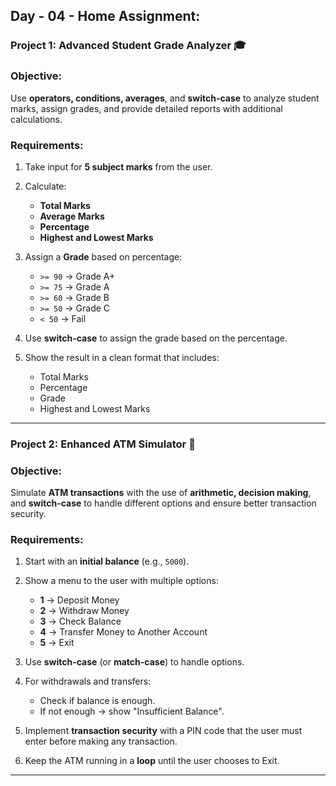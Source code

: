 ## **Day - 04 - Home Assignment:**

### **Project 1: Advanced Student Grade Analyzer** 🎓

### **Objective:**

Use **operators, conditions, averages**, and **switch-case** to analyze student marks, assign grades, and provide detailed reports with additional calculations.

### **Requirements:**

1. Take input for **5 subject marks** from the user.
2. Calculate:

   * **Total Marks**
   * **Average Marks**
   * **Percentage**
   * **Highest and Lowest Marks**
3. Assign a **Grade** based on percentage:

   * `>= 90` → Grade A+
   * `>= 75` → Grade A
   * `>= 60` → Grade B
   * `>= 50` → Grade C
   * `< 50` → Fail
4. Use **switch-case** to assign the grade based on the percentage.
5. Show the result in a clean format that includes:

   * Total Marks
   * Percentage
   * Grade
   * Highest and Lowest Marks


---

### **Project 2: Enhanced ATM Simulator** 🏦

### **Objective:**

Simulate **ATM transactions** with the use of **arithmetic, decision making**, and **switch-case** to handle different options and ensure better transaction security.

### **Requirements:**

1. Start with an **initial balance** (e.g., `5000`).
2. Show a menu to the user with multiple options:

   * **1** → Deposit Money
   * **2** → Withdraw Money
   * **3** → Check Balance
   * **4** → Transfer Money to Another Account
   * **5** → Exit
3. Use **switch-case** (or **match-case**) to handle options.
4. For withdrawals and transfers:

   * Check if balance is enough.
   * If not enough → show "Insufficient Balance".
5. Implement **transaction security** with a PIN code that the user must enter before making any transaction.
6. Keep the ATM running in a **loop** until the user chooses to Exit.




---
